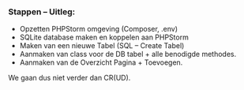 ### Stappen – Uitleg:
 
* Opzetten PHPStorm omgeving (Composer, .env)
* SQLite database maken en koppelen aan PHPStorm
* Maken van een nieuwe Tabel (SQL – Create Tabel)
* Aanmaken van class voor de DB tabel + alle benodigde methodes.
* Aanmaken van de Overzicht Pagina + Toevoegen.
 
We gaan dus niet verder dan CR(UD).
